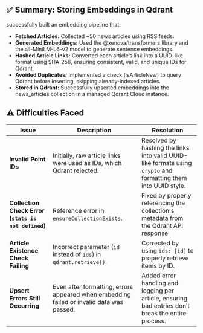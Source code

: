 ## ✅ Summary: Storing Embeddings in Qdrant
successfully built an embedding pipeline that:

- **Fetched Articles:** Collected ~50 news articles using RSS feeds.
- **Generated Embeddings:** Used the @xenova/transformers library and the all-MiniLM-L6-v2 model to generate sentence embeddings.
- **Hashed Article Links:** Converted each article’s link into a UUID-like format using SHA-256, ensuring consistent, valid, and unique IDs for Qdrant.
- **Avoided Duplicates:** Implemented a check (isArticleNew) to query Qdrant before inserting, skipping already-indexed articles.
- **Stored in Qdrant:** Successfully upserted embeddings into the news_articles collection in a managed Qdrant Cloud instance.

## ⚠️ Difficulties Faced

| Issue                                               | Description                                                                              | Resolution                                                                                                     |
| --------------------------------------------------- | ---------------------------------------------------------------------------------------- | -------------------------------------------------------------------------------------------------------------- |
| **Invalid Point IDs**                               | Initially, raw article links were used as IDs, which Qdrant rejected.                    | Resolved by hashing the links into valid UUID-like formats using `crypto` and formatting them into UUID style. |
| **Collection Check Error (`stats is not defined`)** | Reference error in `ensureCollectionExists`.                                             | Fixed by properly referencing the collection's metadata from the Qdrant API response.                          |
| **Article Existence Check Failing**                 | Incorrect parameter (`id` instead of `ids`) in `qdrant.retrieve()`.                      | Corrected by using `ids: [id]` to properly retrieve items by ID.                                               |
| **Upsert Errors Still Occurring**                   | Even after formatting, errors appeared when embedding failed or invalid data was passed. | Added error handling and logging per article, ensuring bad entries don’t break the entire process.             |
